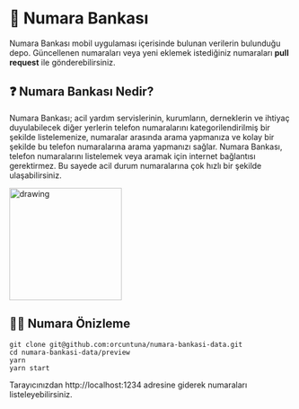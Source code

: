 # 📱 Numara Bankası
Numara Bankası mobil uygulaması içerisinde bulunan verilerin bulunduğu depo. Güncellenen numaraları veya yeni eklemek istediğiniz numaraları **pull request** ile gönderebilirsiniz.

## ❓ Numara Bankası Nedir?
Numara Bankası; acil yardım servislerinin, kurumların, derneklerin ve ihtiyaç duyulabilecek diğer yerlerin telefon numaralarını kategorilendirilmiş bir şekilde listelemenize, numaralar arasında arama yapmanıza ve kolay bir şekilde bu telefon numaralarına arama yapmanızı sağlar. Numara Bankası, telefon numaralarını listelemek veya aramak için internet bağlantısı gerektirmez. Bu sayede acil durum numaralarına çok hızlı bir şekilde ulaşabilirsiniz.

<a href="https://play.google.com/store/apps/details?id=com.numarabankasi"><img src="https://play.google.com/intl/en_us/badges/static/images/badges/tr_badge_web_generic.png" alt="drawing" width="200"/></a>

## 👩‍💻 Numara Önizleme

```
git clone git@github.com:orcuntuna/numara-bankasi-data.git
cd numara-bankasi-data/preview
yarn
yarn start
```

Tarayıcınızdan http://localhost:1234 adresine giderek numaraları listeleyebilirsiniz.